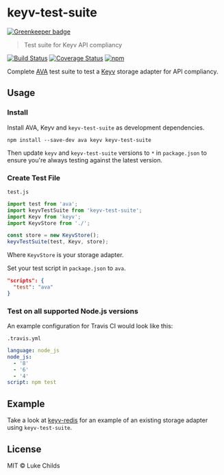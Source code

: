 # keyv-test-suite

[![Greenkeeper badge](https://badges.greenkeeper.io/lukechilds/keyv-test-suite.svg)](https://greenkeeper.io/)

> Test suite for Keyv API compliancy

[![Build Status](https://travis-ci.org/lukechilds/keyv-test-suite.svg?branch=master)](https://travis-ci.org/lukechilds/keyv-test-suite)
[![Coverage Status](https://coveralls.io/repos/github/lukechilds/keyv-test-suite/badge.svg?branch=master)](https://coveralls.io/github/lukechilds/keyv-test-suite?branch=master)
[![npm](https://img.shields.io/npm/v/keyv-test-suite.svg)](https://www.npmjs.com/package/keyv-test-suite)

Complete [AVA](https://github.com/avajs/ava) test suite to test a [Keyv](https://github.com/lukechilds/keyv) storage adapter for API compliancy.

## Usage

### Install

Install AVA, Keyv and `keyv-test-suite` as development dependencies.

```shell
npm install --save-dev ava keyv keyv-test-suite
```

Then update `keyv` and `keyv-test-suite` versions to `*` in `package.json` to ensure you're always testing against the latest version.

### Create Test File

`test.js`

```js
import test from 'ava';
import keyvTestSuite from 'keyv-test-suite';
import Keyv from 'keyv';
import KeyvStore from './';

const store = new KeyvStore();
keyvTestSuite(test, Keyv, store);
```

Where `KeyvStore` is your storage adapter.

Set your test script in `package.json` to `ava`.
```json
"scripts": {
  "test": "ava"
}
```

### Test on all supported Node.js versions

An example configuration for Travis CI would look like this:

`.travis.yml`

```yaml
language: node_js
node_js:
  - '8'
  - '6'
  - '4'
script: npm test
```

## Example

Take a look at [keyv-redis](https://github.com/lukechilds/keyv-redis) for an example of an existing storage adapter using `keyv-test-suite`.

## License

MIT © Luke Childs
